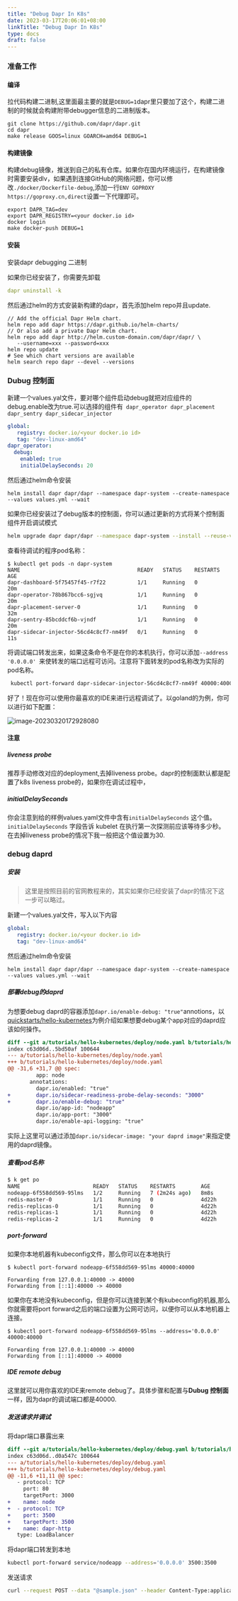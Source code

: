 ```yaml
---
title: "Debug Dapr In K8s"
date: 2023-03-17T20:06:01+08:00
linkTitle: "Debug Dapr In K8s"
type: docs
draft: false
---
```


### 准备工作

#### 编译

拉代码构建二进制,这里面最主要的就是`DEBUG=1`dapr里只要加了这个，构建二进制的时候就会构建附带debugger信息的二进制版本。

```
git clone https://github.com/dapr/dapr.git
cd dapr
make release GOOS=linux GOARCH=amd64 DEBUG=1
```

#### 构建镜像

构建debug镜像，推送到自己的私有仓库。如果你在国内环境运行，在构建镜像时需要安装dlv，如果遇到连接GitHub的网络问题，你可以修改`./docker/Dockerfile-debug`,添加一行`ENV GOPROXY https://goproxy.cn,direct`设置一下代理即可。

```
export DAPR_TAG=dev
export DAPR_REGISTRY=<your docker.io id>
docker login
make docker-push DEBUG=1
```

#### 安装

安装dapr debugging 二进制

如果你已经安装了，你需要先卸载

```yaml
dapr uninstall -k
```

然后通过helm的方式安装新构建的dapr，首先添加helm repo并且update.

```shell
// Add the official Dapr Helm chart.
helm repo add dapr https://dapr.github.io/helm-charts/
// Or also add a private Dapr Helm chart.
helm repo add dapr http://helm.custom-domain.com/dapr/dapr/ \
   --username=xxx --password=xxx
helm repo update
# See which chart versions are available
helm search repo dapr --devel --versions
```

### Dubug 控制面

新建一个values.yal文件，要对哪个组件启动debug就把对应组件的debug.enable改为true.可以选择的组件有` dapr_operator dapr_placement dapr_sentry dapr_sidecar_injector`

```yaml
global:
   registry: docker.io/<your docker.io id>
   tag: "dev-linux-amd64"
dapr_operator:
  debug:
    enabled: true
    initialDelaySeconds: 20
```

然后通过helm命令安装

```shell
helm install dapr dapr/dapr --namespace dapr-system --create-namespace --values values.yml --wait
```

如果你已经安装过了debug版本的控制面，你可以通过更新的方式将某个控制面组件开启调试模式

```sh
helm upgrade dapr dapr/dapr --namespace dapr-system --install --reuse-values --set dapr_sidecar_injector.debug.enabled=true
```

查看待调试的程序pod名称：

```
$ kubectl get pods -n dapr-system
NAME                                     READY   STATUS    RESTARTS   AGE
dapr-dashboard-5f75457f45-r7f22          1/1     Running   0          20m
dapr-operator-78b867bcc6-sgjvq           1/1     Running   0          20m
dapr-placement-server-0                  1/1     Running   0          32m
dapr-sentry-85bcddcf6b-vjndf             1/1     Running   0          20m
dapr-sidecar-injector-56cd4c8cf7-nm49f   0/1     Running   0          11s
```

将调试端口转发出来，如果这条命令不是在你的本机执行，你可以添加`--address '0.0.0.0' `来使转发的端口远程可访问。注意将下面转发的pod名称改为实际的pod名称。

```sh
 kubectl port-forward dapr-sidecar-injector-56cd4c8cf7-nm49f 40000:40000 -n dapr-system
```

好了！现在你可以使用你最喜欢的IDE来进行远程调试了。以goland的为例，你可以进行如下配置：

![image-20230320172928080](https://image-1255620078.cos.ap-nanjing.myqcloud.com/image-20230320172928080.png)

#### 注意

##### liveness probe

推荐手动修改对应的deployment,去掉liveness probe。dapr的控制面默认都是配置了k8s liveness probe的，如果你在调试过程中，

##### initialDelaySeconds

你会注意到给的样例values.yaml文件中含有`initialDelaySeconds` 这个值。`initialDelaySeconds` 字段告诉 kubelet 在执行第一次探测前应该等待多少秒。在去掉liveness probe的情况下我一般把这个值设置为30.

### debug daprd

##### 安装

> 这里是按照目前的官网教程来的，其实如果你已经安装了dapr的情况下这一步可以略过。

新建一个values.yal文件，写入以下内容

```yaml
global:
   registry: docker.io/<your docker.io id>
   tag: "dev-linux-amd64"
```

然后通过helm命令安装

```shell
helm install dapr dapr/dapr --namespace dapr-system --create-namespace --values values.yml --wait
```

##### 部署debug的daprd

为想要debug daprd的容器添加`dapr.io/enable-debug: "true"`annotions，以[quickstarts/hello-kubernetes](https://github.com/dapr/quickstarts/tree/master/tutorials/hello-kubernetes)为例介绍如果想要debug某个app对应的daprd应该如何操作。

```diff
diff --git a/tutorials/hello-kubernetes/deploy/node.yaml b/tutorials/hello-kubernetes/deploy/node.yaml
index c63d06d..5bd50af 100644
--- a/tutorials/hello-kubernetes/deploy/node.yaml
+++ b/tutorials/hello-kubernetes/deploy/node.yaml
@@ -31,6 +31,7 @@ spec:
         app: node
       annotations:
         dapr.io/enabled: "true"
+        dapr.io/sidecar-readiness-probe-delay-seconds: "3000"
+        dapr.io/enable-debug: "true"
         dapr.io/app-id: "nodeapp"
         dapr.io/app-port: "3000"
         dapr.io/enable-api-logging: "true"
```

实际上这里可以通过添加`dapr.io/sidecar-image: "your daprd image"`来指定使用的daprd镜像。

##### 查看pod名称

```sh
$ k get po
NAME                       READY   STATUS    RESTARTS        AGE
nodeapp-6f558dd569-95lms   1/2     Running   7 (2m24s ago)   8m8s
redis-master-0             1/1     Running   0               4d22h
redis-replicas-0           1/1     Running   0               4d22h
redis-replicas-1           1/1     Running   0               4d22h
redis-replicas-2           1/1     Running   0               4d22h
```

##### port-forward

如果你本地机器有kubeconfig文件，那么你可以在本地执行

```shell
$ kubectl port-forward nodeapp-6f558dd569-95lms 40000:40000

Forwarding from 127.0.0.1:40000 -> 40000
Forwarding from [::1]:40000 -> 40000
```

如果你在本地没有kubeconfig，但是你可以连接到某个有kubeconfig的机器,那么你就需要将port forward之后的端口设置为公网可访问，以便你可以从本地机器上连接。

```
$ kubectl port-forward nodeapp-6f558dd569-95lms --address='0.0.0.0' 40000:40000

Forwarding from 127.0.0.1:40000 -> 40000
Forwarding from [::1]:40000 -> 40000
```



##### IDE remote debug

这里就可以用你喜欢的IDE来remote debug了。具体步骤和配置与**Dubug 控制面**一样，因为dapr的调试端口都是40000.

##### 发送请求并调试

将dapr端口暴露出来

```diff
diff --git a/tutorials/hello-kubernetes/deploy/debug.yaml b/tutorials/hello-kubernetes/deploy/debug.yaml
index c63d06d..d0a547c 100644
--- a/tutorials/hello-kubernetes/deploy/debug.yaml
+++ b/tutorials/hello-kubernetes/deploy/debug.yaml
@@ -11,6 +11,11 @@ spec:
   - protocol: TCP
     port: 80
     targetPort: 3000
+    name: node
+  - protocol: TCP
+    port: 3500
+    targetPort: 3500
+    name: dapr-http
   type: LoadBalancer

```

将dapr端口转发到本地

```sh
kubectl port-forward service/nodeapp --address='0.0.0.0' 3500:3500
```

发送请求

```sh
curl --request POST --data "@sample.json" --header Content-Type:application/json --header dapr-app-id:nodeapp http://localhost:3500/neworder
```







